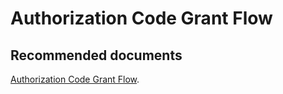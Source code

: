   <properties
	pageTitle="Advisory - Authorization Code Grant Flow (explanation)"
	description="Advisory - Authorization Code Grant Flow (explanation)"
	service="microsoft.PowerBIDedicated"
	resource="capacities"
	authors="pjfreitas"
	ms.author="pfreitas"	
	displayOrder="730"
	selfHelpType="generic"
	supportTopicIds="32628058"
	productPesIds="16334"
	cloudEnvironments="public, MoonCake, fairfax" 
	articleId="fe8629a3-8b42-ed03-86b0-eb8d6dcbc47f"
/>

# Authorization Code Grant Flow

## **Recommended documents**

[Authorization Code Grant Flow](https://msdn.microsoft.com/library/azure/dn645542.aspx).<br>